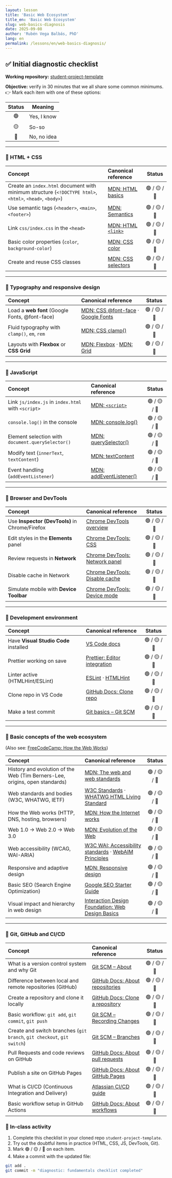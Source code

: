 ```yaml
---
layout: lesson
title: 'Basic Web Ecosystem'
title_en: 'Basic Web Ecosystem'
slug: web-basics-diagnosis
date: 2025-09-08
author: 'Rubén Vega Balbás, PhD'
lang: en
permalink: /lessons/en/web-basics-diagnosis/
---
```


## ✅ Initial diagnostic checklist

**Working repository:** [student-project-template](https://github.com/ruvebal/web-atelier-udit/tree/main/student-project-template)

**Objective:** verify in 30 minutes that we all share some common minimums.  
👉 Mark each item with one of these options:

| Status | Meaning     |
| :----: | ----------- |
|   🟢   | Yes, I know |
|   🟡   | So-so       |
|   🔴   | No, no idea |

---

### 🔹 HTML + CSS

| Concept                                                                                                  | Canonical reference                                                                                         |    Status    |
| :------------------------------------------------------------------------------------------------------- | :---------------------------------------------------------------------------------------------------------- | :----------: |
| Create an `index.html` document with minimum structure (`<!DOCTYPE html>`, `<html>`, `<head>`, `<body>`) | [MDN: HTML basics](https://developer.mozilla.org/en-US/docs/Learn/Getting_started_with_the_web/HTML_basics) | 🟢 / 🟡 / 🔴 |
| Use semantic tags (`<header>`, `<main>`, `<footer>`)                                                     | [MDN: Semantics](https://developer.mozilla.org/en-US/docs/Glossary/Semantics#semantics_in_html)             | 🟢 / 🟡 / 🔴 |
| Link `css/index.css` in the `<head>`                                                                     | [MDN: HTML `<link>`](https://developer.mozilla.org/en-US/docs/Web/HTML/Element/link)                        | 🟢 / 🟡 / 🔴 |
| Basic color properties (`color`, `background-color`)                                                     | [MDN: CSS color](https://developer.mozilla.org/en-US/docs/Web/CSS/color)                                    | 🟢 / 🟡 / 🔴 |
| Create and reuse CSS classes                                                                             | [MDN: CSS selectors](https://developer.mozilla.org/en-US/docs/Web/CSS/CSS_Selectors)                        | 🟢 / 🟡 / 🔴 |

---

### 🔹 Typography and responsive design

| Concept                                        | Canonical reference                                                                                                                                                      |    Status    |
| :--------------------------------------------- | :----------------------------------------------------------------------------------------------------------------------------------------------------------------------- | :----------: |
| Load a **web font** (Google Fonts, @font-face) | [MDN: CSS @font-face](https://developer.mozilla.org/en-US/docs/Web/CSS/@font-face) · [Google Fonts](https://fonts.google.com/)                                           | 🟢 / 🟡 / 🔴 |
| Fluid typography with `clamp()`, `em`, `rem`   | [MDN: CSS clamp()](https://developer.mozilla.org/en-US/docs/Web/CSS/clamp)                                                                                               | 🟢 / 🟡 / 🔴 |
| Layouts with **Flexbox** or **CSS Grid**       | [MDN: Flexbox](https://developer.mozilla.org/en-US/docs/Learn/CSS/CSS_layout/Flexbox) · [MDN: Grid](https://developer.mozilla.org/en-US/docs/Learn/CSS/CSS_layout/Grids) | 🟢 / 🟡 / 🔴 |

---

### 🔹 JavaScript

| Concept                                            | Canonical reference                                                                                      |    Status    |
| :------------------------------------------------- | :------------------------------------------------------------------------------------------------------- | :----------: |
| Link `js/index.js` in `index.html` with `<script>` | [MDN: `<script>`](https://developer.mozilla.org/en-US/docs/Web/HTML/Element/script)                      | 🟢 / 🟡 / 🔴 |
| `console.log()` in the console                     | [MDN: console.log()](https://developer.mozilla.org/en-US/docs/Web/API/console/log)                       | 🟢 / 🟡 / 🔴 |
| Element selection with `document.querySelector()`  | [MDN: querySelector()](https://developer.mozilla.org/en-US/docs/Web/API/Document/querySelector)          | 🟢 / 🟡 / 🔴 |
| Modify text (`innerText`, `textContent`)           | [MDN: textContent](https://developer.mozilla.org/en-US/docs/Web/API/Node/textContent)                    | 🟢 / 🟡 / 🔴 |
| Event handling (`addEventListener`)                | [MDN: addEventListener()](https://developer.mozilla.org/en-US/docs/Web/API/EventTarget/addEventListener) | 🟢 / 🟡 / 🔴 |

---

### 🔹 Browser and DevTools

| Concept                                        | Canonical reference                                                                                           |    Status    |
| :--------------------------------------------- | :------------------------------------------------------------------------------------------------------------ | :----------: |
| Use **Inspector (DevTools)** in Chrome/Firefox | [Chrome DevTools overview](https://developer.chrome.com/docs/devtools/)                                       | 🟢 / 🟡 / 🔴 |
| Edit styles in the **Elements** panel          | [Chrome DevTools: CSS](https://developer.chrome.com/docs/devtools/css/)                                       | 🟢 / 🟡 / 🔴 |
| Review requests in **Network**                 | [Chrome DevTools: Network panel](https://developer.chrome.com/docs/devtools/network/)                         | 🟢 / 🟡 / 🔴 |
| Disable cache in Network                       | [Chrome DevTools: Disable cache](https://developer.chrome.com/docs/devtools/network/reference/#disable-cache) | 🟢 / 🟡 / 🔴 |
| Simulate mobile with **Device Toolbar**        | [Chrome DevTools: Device mode](https://developer.chrome.com/docs/devtools/device-mode/)                       | 🟢 / 🟡 / 🔴 |

---

### 🔹 Development environment

| Concept                               | Canonical reference                                                                                                        |    Status    |
| :------------------------------------ | :------------------------------------------------------------------------------------------------------------------------- | :----------: |
| Have **Visual Studio Code** installed | [VS Code docs](https://code.visualstudio.com/docs)                                                                         | 🟢 / 🟡 / 🔴 |
| Prettier working on save              | [Prettier: Editor integration](https://prettier.io/docs/en/editors.html)                                                   | 🟢 / 🟡 / 🔴 |
| Linter active (HTMLHint/ESLint)       | [ESLint](https://eslint.org/docs/latest/use/getting-started) · [HTMLHint](https://github.com/htmlhint/HTMLHint#readme)     | 🟢 / 🟡 / 🔴 |
| Clone repo in VS Code                 | [GitHub Docs: Clone repo](https://docs.github.com/en/repositories/creating-and-managing-repositories/cloning-a-repository) | 🟢 / 🟡 / 🔴 |
| Make a test commit                    | [Git basics – Git SCM](https://git-scm.com/book/en/v2/Git-Basics-Recording-Changes-to-the-Repository)                      | 🟢 / 🟡 / 🔴 |

---

### 🔹 Basic concepts of the web ecosystem

(Also see: [FreeCodeCamp: How the Web Works](https://www.freecodecamp.org/news/how-the-web-works-a-primer-for-newcomers-to-web-development-or-anyone-really-b4584e63585c/))

| Concept                                                                     | Canonical reference                                                                                                                                      |    Status    |
| :-------------------------------------------------------------------------- | :------------------------------------------------------------------------------------------------------------------------------------------------------- | :----------: |
| History and evolution of the Web (Tim Berners-Lee, origins, open standards) | [MDN: The web and web standards](https://developer.mozilla.org/en-US/docs/Learn/Getting_started_with_the_web/The_web_and_web_standards)                  | 🟢 / 🟡 / 🔴 |
| Web standards and bodies (W3C, WHATWG, IETF)                                | [W3C Standards](https://www.w3.org/standards/) · [WHATWG HTML Living Standard](https://html.spec.whatwg.org/)                                            | 🟢 / 🟡 / 🔴 |
| How the Web works (HTTP, DNS, hosting, browsers)                            | [MDN: How the Internet works](https://developer.mozilla.org/en-US/docs/Learn/Common_questions/Web_mechanics/How_does_the_Internet_work)                  | 🟢 / 🟡 / 🔴 |
| Web 1.0 → Web 2.0 → Web 3.0                                                 | [MDN: Evolution of the Web](https://developer.mozilla.org/en-US/docs/Learn/Common_questions/Web_mechanics/What_is_the_Internet#The_evolution_of_the_web) | 🟢 / 🟡 / 🔴 |
| Web accessibility (WCAG, WAI-ARIA)                                          | [W3C WAI: Accessibility standards](https://www.w3.org/WAI/standards-guidelines/) · [WebAIM Principles](https://webaim.org/intro/)                        | 🟢 / 🟡 / 🔴 |
| Responsive and adaptive design                                              | [MDN: Responsive design](https://developer.mozilla.org/en-US/docs/Learn/CSS/CSS_layout/Responsive_Design)                                                | 🟢 / 🟡 / 🔴 |
| Basic SEO (Search Engine Optimization)                                      | [Google SEO Starter Guide](https://developers.google.com/search/docs/fundamentals/seo-starter-guide)                                                     | 🟢 / 🟡 / 🔴 |
| Visual impact and hierarchy in web design                                   | [Interaction Design Foundation: Web Design Basics](https://www.interaction-design.org/literature/topics/web-design)                                      | 🟢 / 🟡 / 🔴 |

---

### 🔹 Git, GitHub and CI/CD

| Concept                                                                 | Canonical reference                                                                                                                                                                 |    Status    |
| :---------------------------------------------------------------------- | :---------------------------------------------------------------------------------------------------------------------------------------------------------------------------------- | :----------: |
| What is a version control system and why Git                            | [Git SCM – About](https://git-scm.com/about)                                                                                                                                        | 🟢 / 🟡 / 🔴 |
| Difference between local and remote repositories (GitHub)               | [GitHub Docs: About repositories](https://docs.github.com/en/repositories/creating-and-managing-repositories/about-repositories)                                                    | 🟢 / 🟡 / 🔴 |
| Create a repository and clone it locally                                | [GitHub Docs: Clone a repository](https://docs.github.com/en/repositories/creating-and-managing-repositories/cloning-a-repository)                                                  | 🟢 / 🟡 / 🔴 |
| Basic workflow: `git add`, `git commit`, `git push`                     | [Git SCM – Recording Changes](https://git-scm.com/book/en/v2/Git-Basics-Recording-Changes-to-the-Repository)                                                                        | 🟢 / 🟡 / 🔴 |
| Create and switch branches (`git branch`, `git checkout`, `git switch`) | [Git SCM – Branches](https://git-scm.com/book/en/v2/Git-Branching-Branches-in-a-Nutshell)                                                                                           | 🟢 / 🟡 / 🔴 |
| Pull Requests and code reviews on GitHub                                | [GitHub Docs: About pull requests](https://docs.github.com/en/pull-requests/collaborating-with-pull-requests/proposing-changes-to-your-work-with-pull-requests/about-pull-requests) | 🟢 / 🟡 / 🔴 |
| Publish a site on GitHub Pages                                          | [GitHub Docs: About GitHub Pages](https://docs.github.com/en/pages/getting-started-with-github-pages/about-github-pages)                                                            | 🟢 / 🟡 / 🔴 |
| What is CI/CD (Continuous Integration and Delivery)                     | [Atlassian CI/CD guide](https://www.atlassian.com/continuous-delivery/ci-vs-ci-vs-cd)                                                                                               | 🟢 / 🟡 / 🔴 |
| Basic workflow setup in GitHub Actions                                  | [GitHub Docs: About workflows](https://docs.github.com/en/actions/using-workflows/about-workflows)                                                                                  | 🟢 / 🟡 / 🔴 |

### 🧪 In-class activity

1. Complete this checklist in your cloned repo `student-project-template`.
2. Try out the doubtful items in practice (HTML, CSS, JS, DevTools, Git).
3. Mark 🟢 / 🟡 / 🔴 on each item.
4. Make a commit with the updated file:

```bash
git add .
git commit -m "diagnostic: fundamentals checklist completed"
```
